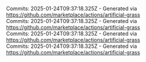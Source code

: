 Commits: 2025-01-24T09:37:18.325Z - Generated via https://github.com/marketplace/actions/artificial-grass
<br>
Commits: 2025-01-24T09:37:18.325Z - Generated via https://github.com/marketplace/actions/artificial-grass
<br>
Commits: 2025-01-24T09:37:18.325Z - Generated via https://github.com/marketplace/actions/artificial-grass
<br>
Commits: 2025-01-24T09:37:18.325Z - Generated via https://github.com/marketplace/actions/artificial-grass
<br>
